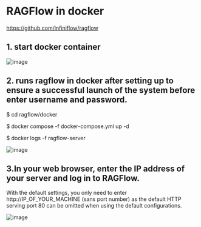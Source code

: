 # RAGFlow in docker

https://github.com/infiniflow/ragflow

## 1. start docker container
![image](https://github.com/user-attachments/assets/46116eee-e301-427e-800a-2ea049c16b39)


## 2. runs ragflow in docker after setting up to ensure a successful launch of the system before enter username and password.
$ cd ragflow/docker

$ docker compose -f docker-compose.yml up -d

$ docker logs -f ragflow-server

![image](https://github.com/user-attachments/assets/eb451527-cc48-4ec4-a1a5-41f400f9a9bc)



## 3.In your web browser, enter the IP address of your server and log in to RAGFlow.
With the default settings, you only need to enter http://IP_OF_YOUR_MACHINE (sans port number) as the default HTTP serving port 80 can be omitted when using the default configurations.


![image](https://github.com/user-attachments/assets/80b20c9f-aa54-4ecf-9183-4b4c27064de7)
